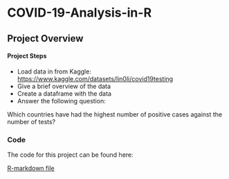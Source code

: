 # COVID-19-Analysis-in-R

## Project Overview

#### Project Steps

- Load data in from Kaggle: https://www.kaggle.com/datasets/lin0li/covid19testing
- Give a brief overview of the data
- Create a dataframe with the data
- Answer the following question:

Which countries have had the highest number of positive cases against the number of tests?


### Code

The code for this project can be found here:

[R-markdown file](https://github.com/Drewsky33/COVID-19-Analysis-in-R/blob/main/Investigating%20COVID-19.Rmd)


